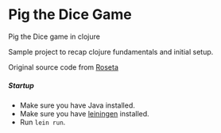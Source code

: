 # Pig the Dice Game
Pig the Dice game in clojure

Sample project to recap clojure fundamentals and initial setup.

Original source code from [Roseta](https://rosettacode.org/wiki/Pig_the_dice_game#Clojure)

##### Startup

* Make sure you have Java installed.
* Make sure you have [leiningen](http://github.com/technomancy/leiningen) installed.
* Run `lein run`.
